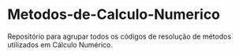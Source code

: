 # Metodos-de-Calculo-Numerico
Repositório para agrupar todos os códigos de resolução de métodos utilizados em Cálculo Numérico.
